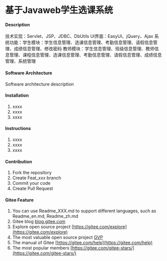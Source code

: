 # 基于Javaweb学生选课系统

#### Description
技术实现：Servlet、JSP、JDBC、DbUtils UI界面：EasyUI、jQuery、Ajax
系统功能：学生模块：学生信息管理、选课信息管理、考勤信息管理、请假信息管理、成绩信息管理、修改密码
教师模块：学生信息管理、班级信息管理、教师信息管理、课程信息管理、选课信息管理、考勤信息管理、请假信息管理、成绩信息管理、系统管理

#### Software Architecture
Software architecture description

#### Installation

1.  xxxx
2.  xxxx
3.  xxxx

#### Instructions

1.  xxxx
2.  xxxx
3.  xxxx

#### Contribution

1.  Fork the repository
2.  Create Feat_xxx branch
3.  Commit your code
4.  Create Pull Request


#### Gitee Feature

1.  You can use Readme\_XXX.md to support different languages, such as Readme\_en.md, Readme\_zh.md
2.  Gitee blog [blog.gitee.com](https://blog.gitee.com)
3.  Explore open source project [https://gitee.com/explore](https://gitee.com/explore)
4.  The most valuable open source project [GVP](https://gitee.com/gvp)
5.  The manual of Gitee [https://gitee.com/help](https://gitee.com/help)
6.  The most popular members  [https://gitee.com/gitee-stars/](https://gitee.com/gitee-stars/)
